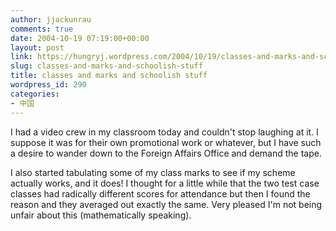 ```yaml
---
author: jjackunrau
comments: true
date: 2004-10-19 07:19:00+00:00
layout: post
link: https://hungryj.wordpress.com/2004/10/19/classes-and-marks-and-schoolish-stuff/
slug: classes-and-marks-and-schoolish-stuff
title: classes and marks and schoolish stuff
wordpress_id: 290
categories:
- 中国
---
```


I had a video crew in my classroom today and couldn't stop laughing at it.  I suppose it was for their own promotional work or whatever, but I have such a desire to wander down to the Foreign Affairs Office and demand the tape.  
  
I also started tabulating some of my class marks to see if my scheme actually works, and it does!  I thought for a little while that the two test case classes had radically different scores for attendance but then I found the reason and they averaged out exactly the same.  Very pleased I'm not being unfair about this (mathematically speaking).
